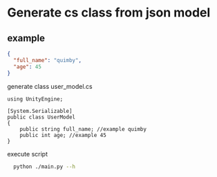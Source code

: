 # Generate cs class from json model

## example
```json
{
  "full_name": "quimby",
  "age": 45
}
```
generate class user_model.cs

```text
using UnityEngine;

[System.Serializable]
public class UserModel
{
	public string full_name; //example quimby 
	public int age; //example 45 
}
```

execute script
```bash
  python ./main.py --h
```

